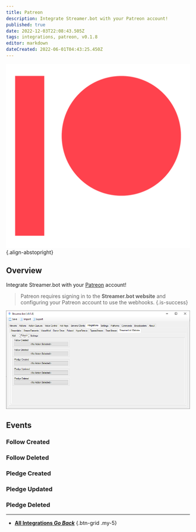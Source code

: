 ```yaml
---
title: Patreon
description: Integrate Streamer.bot with your Patreon account!
published: true
date: 2022-12-03T22:08:43.505Z
tags: integrations, patreon, v0.1.8
editor: markdown
dateCreated: 2022-06-01T04:43:25.450Z
---
```


![digital-patreon-logo_coral.png](/digital-patreon-logo_coral.png){.align-abstopright}

## Overview
Integrate Streamer.bot with your [Patreon](https://www.patreon.com/) account!

> Patreon requires signing in to the **Streamer.bot website** and configuring your Patreon account to use the webhooks.
{.is-success}

![patreon-integration.png](/patreon-integration.png)

## Events
### Follow Created
### Follow Deleted
### Pledge Created
### Pledge Updated
### Pledge Deleted

---

- [<i class="mdi mdi-chevron-left"></i> **All Integrations *Go Back***](/Integrations)
{.btn-grid .my-5}